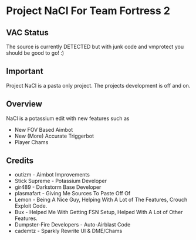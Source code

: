 # Project NaCl For Team Fortress 2

## VAC Status

The source is currently DETECTED but with junk code and vmprotect you should be good to go! :)

## Important

Project NaCl is a pasta only project.
The projects development is off and on.

## Overview

NaCl is a potassium edit with new features such as

* New FOV Based Aimbot
* New (More) Accurate Triggerbot
* Player Chams

## Credits
* outizm - Aimbot Improvements
* Stick Supreme - Potassium Developer
* gir489 - Darkstorm Base Developer
* plasmafart - Giving Me Sources To Paste Off Of
* Lemon - Being A Nice Guy, Helping With A Lot of The Features, Crouch Exploit Code.
* Bux - Helped Me With Getting FSN Setup, Helped With A Lot of Other Features.
* Dumpster-Fire Developers - Auto-Airblast Code
* cademtz - Sparkly Rewrite UI & DME/Chams

